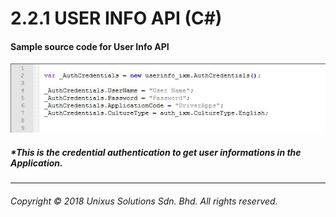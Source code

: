 # 2.2.1 USER INFO API \(C\#\)

#### Sample source code for User Info API

![](/assets/Userinfocs.JPG)

##### \*This is the credential authentication to get user informations in the Application.

---

###### Copyright © 2018 Unixus Solutions Sdn. Bhd. All rights reserved.



